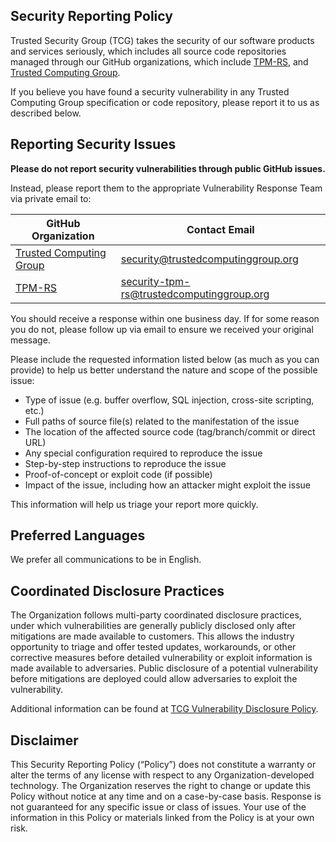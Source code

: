 ## Security Reporting Policy

Trusted Security Group (TCG) takes the security of our software products and
services seriously, which includes all source code repositories managed through
our GitHub organizations, which include [TPM-RS](...), and
[Trusted Computing Group](https://github.com/TrustedComputingGroup).

If you believe you have found a security vulnerability in any Trusted Computing
Group specification or code repository, please report it to us as described
below.

## Reporting Security Issues

**Please do not report security vulnerabilities through public GitHub issues.**

Instead, please report them to the appropriate Vulnerability Response Team via
private email to:

| GitHub Organization | Contact Email |
| --- | --- |
| [Trusted Computing Group ](https://github.com/TrustedComputingGroup) | security@trustedcomputinggroup.org |
| [TPM-RS](https://github.com/TPM-RS) | security-tpm-rs@trustedcomputinggroup.org |

You should receive a response within one business day. If for some reason you do
not, please follow up via email to ensure we received your original message.

Please include the requested information listed below (as much as you can
provide) to help us better understand the nature and scope of the possible
issue:

  * Type of issue (e.g. buffer overflow, SQL injection, cross-site scripting, etc.)
  * Full paths of source file(s) related to the manifestation of the issue
  * The location of the affected source code (tag/branch/commit or direct URL)
  * Any special configuration required to reproduce the issue
  * Step-by-step instructions to reproduce the issue
  * Proof-of-concept or exploit code (if possible)
  * Impact of the issue, including how an attacker might exploit the issue

This information will help us triage your report more quickly.

## Preferred Languages

We prefer all communications to be in English.

## Coordinated Disclosure Practices

The Organization follows multi-party coordinated disclosure practices, under which
vulnerabilities are generally publicly disclosed only after mitigations are made
available to customers. This allows the industry opportunity to triage and offer
tested updates, workarounds, or other corrective measures before detailed
vulnerability or exploit information is made available to adversaries. Public
disclosure of a potential vulnerability before mitigations are deployed could
allow adversaries to exploit the vulnerability.

Additional information can be found at
[TCG Vulnerability Disclosure Policy](https://trustedcomputinggroup.org/about/security/).

## Disclaimer

This Security Reporting Policy (“Policy”) does not constitute a warranty or
alter the terms of any license with respect to any Organization-developed
technology.  The Organization reserves the right to change or update this Policy
without notice at any time and on a case-by-case basis.  Response is not
guaranteed for any specific issue or class of issues. Your use of the
information in this Policy or materials linked from the Policy is at your own
risk.